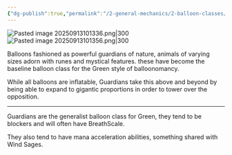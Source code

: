 ```yaml
---
{"dg-publish":true,"permalink":"/2-general-mechanics/2-balloon-classes/3-about-guardians/"}
---
```


![Pasted image 20250913101336.png|300](/img/user/Images/Pasted%20image%2020250913101336.png)![Pasted image 20250913101356.png|300](/img/user/Images/Pasted%20image%2020250913101356.png)

Balloons fashioned as powerful guardians of nature, animals of varying sizes adorn with runes and mystical features. these have become the baseline balloon class for the Green style of balloonomancy.

While all balloons are inflatable, Guardians take this above and beyond by being able to expand to gigantic proportions in order to tower over the opposition.

---
Guardians are the generalist balloon class for Green, they tend to be blockers and will often have BreathScale.

They also tend to have mana acceleration abilities, something shared with Wind Sages.